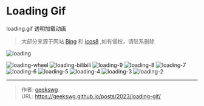 # Loading Gif

loading.gif 透明加载动画

> 大部分来源于网站 [Bing](https://www.bing.com/images/search?q=loading&qs=n&form=QBILPG&sp=-1&lq=0&pq=loading&sc=10-7&cvid=23A7D80EB520465F9CD6951D4825FF8F&ghsh=0&ghacc=0&first=1) 和 [icos8](https://icons8.com/preloaders/en/search/windows%2010) ,如有侵权，请联系删除
<!--more-->
![loading](https://cdn.statically.io/gh/geekswg/static@main/blog-img/loading/loading.gif "loading.gif")

![loading-wheel](https://cdn.statically.io/gh/geekswg/static@main/blog-img/loading/loading-wheel.gif "loading-wheel.gif")
![loading-bilibili](https://cdn.statically.io/gh/geekswg/static@main/blog-img/loading/loading-bilibili.gif "loading-bilibili.gif")
![loading-9](https://cdn.statically.io/gh/geekswg/static@main/blog-img/loading/loading-9.gif "loading-.gif")
![loading-8](https://cdn.statically.io/gh/geekswg/static@main/blog-img/loading/loading-8.gif "loading-.gif")
![loading-7](https://cdn.statically.io/gh/geekswg/static@main/blog-img/loading/loading-7.gif "loading-.gif")
![loading-6](https://cdn.statically.io/gh/geekswg/static@main/blog-img/loading/loading-6.gif "loading-.gif")
![loading-5](https://cdn.statically.io/gh/geekswg/static@main/blog-img/loading/loading-5.gif "loading-.gif")
![loading-4](https://cdn.statically.io/gh/geekswg/static@main/blog-img/loading/loading-4.gif "loading-.gif")
![loading-3](https://cdn.statically.io/gh/geekswg/static@main/blog-img/loading/loading-3.gif "loading-.gif")
![loading-2](https://cdn.statically.io/gh/geekswg/static@main/blog-img/loading/loading-2.gif "loading-.gif")



---

> 作者: [geekswg](https://geekswg.github.io)  
> URL: https://geekswg.github.io/posts/2023/loading-gif/  

